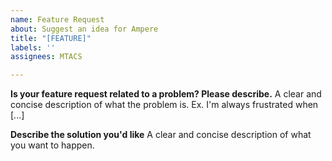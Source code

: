 ```yaml
---
name: Feature Request
about: Suggest an idea for Ampere
title: "[FEATURE]"
labels: ''
assignees: MTACS

---
```


**Is your feature request related to a problem? Please describe.**
A clear and concise description of what the problem is. Ex. I'm always frustrated when [...]

**Describe the solution you'd like**
A clear and concise description of what you want to happen.
